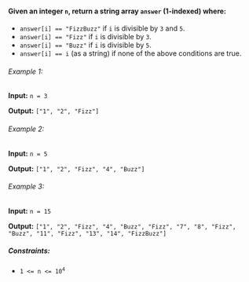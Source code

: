 <h4>Given an integer <code>n</code>, return a string array <code>answer</code> (1-indexed) where:</h4>

<ul>
<li><code>answer[i] == "FizzBuzz"</code> if <code>i</code> is divisible by <code>3</code> and <code>5</code>.</li>
<li><code>answer[i] == "Fizz"</code> if <code>i</code> is divisible by <code>3</code>.</li>
<li><code>answer[i] == "Buzz"</code> if <code>i</code> is divisible by <code>5</code>.</li>
<li><code>answer[i] == i</code> (as a string) if none of the above conditions are true.</li>
</ul>

<h6>Example 1:</h6>
<p><b>Input:</b> <code>n = 3</code></p>
<p><b>Output:</b> <code>["1", "2", "Fizz"]</code></p>

<h6>Example 2:</h6>
<p><b>Input:</b> <code>n = 5</code></p>
<p><b>Output:</b> <code>["1", "2", "Fizz", "4", "Buzz"]</code></p>

<h6>Example 3:</h6>
<p><b>Input:</b> <code>n = 15</code></p>
<p><b>Output:</b> <code>["1", "2", "Fizz", "4", "Buzz", "Fizz", "7", "8", "Fizz", "Buzz", "11", "Fizz", "13", "14", "FizzBuzz"]</code></p>

<h5>Constraints:</h5>
<ul>
    <li><code>1 <= n <= 10<sup>4</sup></code></li>
</ul>